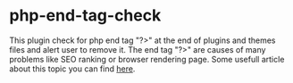 # php-end-tag-check

This plugin check for php end tag "?>" at the end of plugins and themes files and alert user to remove it. The end tag "?>" are causes of many problems like SEO ranking or browser rendering page. Some usefull article about this topic you can find [here](http://www.php-fig.org/psr/psr-2/).
